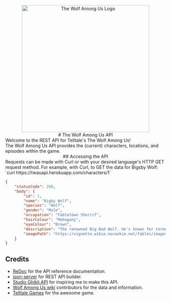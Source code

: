 <div align="center">
  <img alt="The Wolf Among Us Logo" src="https://vignette.wikia.nocookie.net/logopedia/images/f/f6/The_Wolf_Among_Us.png/revision/latest/scale-to-width-down/640?cb=20131019205531" width=400/>
</div>

<div align="center">
# The Wolf Among Us API
</div>
Welcome to the REST API for Telltale's The Wolf Among Us!<br />
The Wolf Among Us API provides the (current) characters, locations, and episodes within the game.
<div align="center">
## Accessing the API
</div>
Requests can be made with Curl or with your desired language's HTTP GET request method. For example, with Curl, to GET the data for Bigsby Wolf:
`curl https://twauapi.herokuapp.com/characters/1`

```json
{
	"statusCode": 200,
	"body": {
		"id": 1,
		"name": "Bigby Wolf",
		"species": "Wolf",
		"gender": "Male",
		"occupation": "Fabletown Sherrif",
		"hairColour": "Mahogany",
		"eyeColour": "Brown",
		"description": "The renowned Big Bad Wolf. He's known for tormenting pigs and girls in red hoods, but is trying to put those dark days behind him. Bigby now acts as Fabletown's sheriff and remains in his human form, mostly. However, due to his rough past, the citizens of Fabletown are slow to trust him. Bigby is determined to show that he's truly changed, but some instincts are just too hard to control",
		"imagePath": "https://vignette.wikia.nocookie.net/fables/images/2/2b/CW_Bigby_Nerissa_Convo.png/revision/latest?cb=20140710174447"
	}
}
```
## Credits
- [ReDoc](https://github.com/Rebilly/ReDoc) for the API reference documentation.
- [json-server](https://github.com/typicode/json-server) for REST API builder.
- [Studio Ghibli API](https://github.com/janaipakos/ghibliapi) for inspiring me to make this API.
- [Wolf Among Us wiki](http://fables.wikia.com/wiki/The_Wolf_Among_Us) contributors for the data and information.
- [Telltale Games](https://telltale.com/) for the awesome game.
